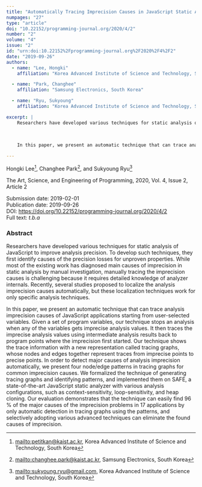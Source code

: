 ```yaml
---
title: "Automatically Tracing Imprecision Causes in JavaScript Static Analysis"
numpages: "27"
type: "article"
doi: "10.22152/programming-journal.org/2020/4/2"
number: "2"
volume: "4"
issue: "2"
id: "urn:doi:10.22152%2Fprogramming-journal.org%2F2020%2F4%2F2"
date: "2019-09-26"
authors: 
  - name: "Lee, Hongki"
    affiliation: "Korea Advanced Institute of Science and Technology, South Korea"

  - name: "Park, Changhee"
    affiliation: "Samsung Electronics, South Korea"

  - name: "Ryu, Sukyoung"
    affiliation: "Korea Advanced Institute of Science and Technology, South Korea"

excerpt: |
    Researchers have developed various techniques for static analysis of JavaScript to improve analysis precision.  To develop such techniques, they first identify causes of the precision losses for unproven properties.  While most of the existing work has diagnosed main causes of imprecision in static analysis by manual investigation, manually tracing the imprecision causes is challenging because it requires detailed knowledge of analyzer internals.  Recently, several studies proposed to localize the analysis imprecision causes automatically, but these localization techniques work for only specific analysis techniques.
    
    
    
    In this paper, we present an automatic technique that can trace analysis imprecision causes of JavaScript applications starting from user-selected variables.  Given a set of program variables, our technique stops an analysis when any of the variables gets imprecise analysis values.  It then traces the imprecise analysis values using intermediate analysis results back to program points where the imprecision first started.  Our technique shows the trace information with a new representation called tracing graphs, whose nodes and edges together represent traces from imprecise points to precise points.  In order to detect major causes of analysis imprecision automatically, we present four node/edge patterns in tracing graphs for common imprecision causes.  We formalized the technique of generating tracing graphs and identifying patterns, and implemented them on SAFE, a state-of-the-art JavaScript static analyzer with various analysis configurations, such as context-sensitivity, loop-sensitivity, and heap cloning.  Our evaluation demonstrates that the technique can easily find 96 % of the major causes of the imprecision problems in 17 applications by only automatic detection in tracing graphs using the patterns, and selectively adopting various advanced techniques can eliminate the found causes of imprecision.

---
```

Hongki Lee[^1], Changhee Park[^2], and Sukyoung Ryu[^3]

The Art, Science, and Engineering of Programming, 2020, Vol. 4, Issue 2, Article 2

Submission date: 2019-02-01  
Publication date: 2019-09-26  
DOI: <https://doi.org/10.22152/programming-journal.org/2020/4/2>  
Full text: *t.b.a*  


### Abstract
Researchers have developed various techniques for static analysis of JavaScript to improve analysis precision.  To develop such techniques, they first identify causes of the precision losses for unproven properties.  While most of the existing work has diagnosed main causes of imprecision in static analysis by manual investigation, manually tracing the imprecision causes is challenging because it requires detailed knowledge of analyzer internals.  Recently, several studies proposed to localize the analysis imprecision causes automatically, but these localization techniques work for only specific analysis techniques.



In this paper, we present an automatic technique that can trace analysis imprecision causes of JavaScript applications starting from user-selected variables.  Given a set of program variables, our technique stops an analysis when any of the variables gets imprecise analysis values.  It then traces the imprecise analysis values using intermediate analysis results back to program points where the imprecision first started.  Our technique shows the trace information with a new representation called tracing graphs, whose nodes and edges together represent traces from imprecise points to precise points.  In order to detect major causes of analysis imprecision automatically, we present four node/edge patterns in tracing graphs for common imprecision causes.  We formalized the technique of generating tracing graphs and identifying patterns, and implemented them on SAFE, a state-of-the-art JavaScript static analyzer with various analysis configurations, such as context-sensitivity, loop-sensitivity, and heap cloning.  Our evaluation demonstrates that the technique can easily find 96 % of the major causes of the imprecision problems in 17 applications by only automatic detection in tracing graphs using the patterns, and selectively adopting various advanced techniques can eliminate the found causes of imprecision.


[^1]: <mailto:petitkan@kaist.ac.kr>, Korea Advanced Institute of Science and Technology, South Korea
[^2]: <mailto:changhee.park@kaist.ac.kr>, Samsung Electronics, South Korea
[^3]: <mailto:sukyoung.ryu@gmail.com>, Korea Advanced Institute of Science and Technology, South Korea
